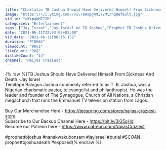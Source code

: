 ```yaml
---
title: "Charlatan TB Joshua Should Have Delivered Himself From Sickness And Death -Jay Israel"
image: "https:\/\/i.ytimg.com\/vi\/eWxpgWMI72M\/hqdefault.jpg"
vid_id: "eWxpgWMI72M"
categories: "Entertainment"
tags: ["Jay Isreal","Jay Israel on TB Joshua","Prophet TB Joshua Driver EXPOSES Him NȦKÉD He Is SATAN Himself And Not A Man Of God"]
date: "2021-06-11T22:03:03+03:00"
vid_date: "2021-06-11T06:15:15Z"
duration: "PT8M6S"
viewcount: "9861"
likeCount: "208"
dislikeCount: "14"
channel: "Naijas Craziest"
---
```

{% raw %}TB Joshua Should Have Delivered Himself From Sickness And Death -Jay Israel<br />Temitope Balogun Joshua commonly referred to as T. B. Joshua, was a Nigerian charismatic pastor, televangelist and philanthropist. He was the leader and founder of The Synagogue, Church of All Nations, a Christian megachurch that runs the Emmanuel TV television station from Lagos.<br /><br />Buy Our Merchandise Here - <a rel="nofollow" target="blank" href="https://teespring.com/stores/naijas-craziest-store">https://teespring.com/stores/naijas-craziest-store</a> <br />Subscribe to Our Backup Channel Here - <a rel="nofollow" target="blank" href="https://bit.ly/3iG5gHd">https://bit.ly/3iG5gHd</a> <br />Become our Patreon here - <a rel="nofollow" target="blank" href="https://www.patreon.com/NaijasCraziest">https://www.patreon.com/NaijasCraziest</a><br /><br />#prophettbjoshua #nanakwakubonsam #jayisrael #burial #SCOAN prophettbjoshuadeath #exposed{% endraw %}
